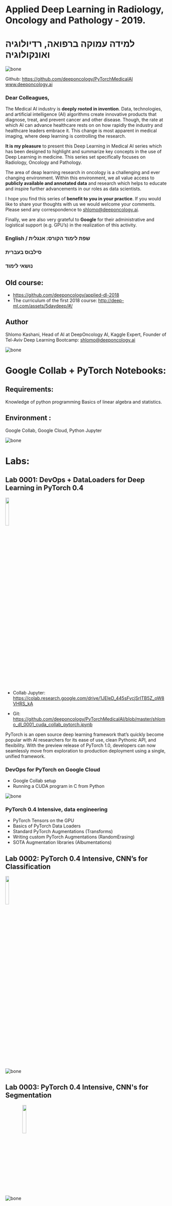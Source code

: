 # Applied Deep Learning in Radiology, Oncology and Pathology - 2019.

# למידה עמוקה ברפואה, רדיולוגיה ואונקולוגיה


![bone](assets/7C4FCB54-6A0A-433F-A432-662C2E326381.png)

Github: https://github.com/deeponcology/PyTorchMedicalAI
www.deeponcology.ai 

### Dear Colleagues,
The Medical AI industry is **deeply rooted in invention**. Data, technologies, and artificial intelligence (AI) algorithms create innovative products that diagnose, treat, and prevent cancer and other disease. Though, the rate at which AI can advance healthcare rests on on how rapidly the industry and healthcare leaders embrace it. This change is most apparent in medical imaging, where deep learning is controlling the research. 

**It is my pleasure** to present this Deep Learning in Medical AI series which has been designed to highlight and summarize key concepts in the use of Deep Learning in medicine. This series set specifically focuses on Radiology, Oncology and Pathology.  

The area of deap learning research in oncology is a challenging and ever changing environment. Within this environment, we all value access to **publicly available and annotated data** and research which helps to educate and inspire further advancements in our roles as data scientists. 

I hope you find this series of **benefit to you in your practice**. If you would like to share your thoughts with us we would welcome your comments. Please send any correspondence to shlomo@deeponcology.ai.

Finally, we are also very grateful to **Google** for their administrative and logistical support (e.g. GPU’s) in the realization of this activity.

### English / שפת לימוד הקורס: אנגלית 

### סילבוס בעברית 

### נושאי לימוד


## Old course:
- https://github.com/deeponcology/applied-dl-2018
- The curriculum of the first 2018 course: http://deep-ml.com/assets/5daydeep/#/

## Author
Shlomo Kashani, Head of AI at DeepOncology AI, 
Kaggle Expert, Founder of Tel-Aviv Deep Learning Bootcamp: shlomo@deeponcology.ai

![bone](assets/f099.png)

# Google Collab + PyTorch Notebooks:

## Requirements: 
Knowledge of python programming Basics of linear algebra and statistics. 

## Environment : 
Google Collab, Google Cloud, Python Jupyter
 

![bone](assets/f127.png)


# Labs:

## Lab 0001: DevOps + DataLoaders for Deep Learning in PyTorch 0.4

<img src="https://github.com/deeponcology/PyTorchMedicalAI/raw/master/assets/jupyter_colab.png" align="center" width=15%>

- Collab Jupyter: https://colab.research.google.com/drive/1JEIeD_445sFvcjSrITB5Z_oW8VHRS_kA
 
- Git: https://github.com/deeponcology/PyTorchMedicalAI/blob/master/shlomo_dl_0001_cuda_collab_pytorch.ipynb
 

PyTorch is an open source deep learning framework that’s quickly become popular with AI researchers for its ease of use, clean Pythonic API, and flexibility. With the preview release of PyTorch 1.0, developers can now seamlessly move from exploration to production deployment using a single, unified framework.

### DevOps for PyTorch on Google Cloud

  - Google Collab setup
  - Running a CUDA program in C from Python   

![bone](assets/nvidia-smi.png)

### PyTorch 0.4 Intensive, data engineering 

  - PyTorch Tensors on the GPU
  - Basics of PyTorch Data Loaders
  - Standard PyTorch Augmentations (Transforms)
  - Writing custom PyTorch Augmentations (RandomErasing)
  - SOTA Augmentation libraries (Albumentations) 

## Lab 0002: PyTorch 0.4 Intensive, CNN’s for Classification  
<img src="https://github.com/deeponcology/PyTorchMedicalAI/raw/master/assets/jupyter_colab.png" align="center" width=15%>
 
  
![bone](assets/class1.png)

## Lab 0003: PyTorch 0.4 Intensive, CNN's for Segmentation 
   
![bone](assets/seg1.png)
<img src="https://github.com/deeponcology/PyTorchMedicalAI/raw/master/assets/jupyter_colab.png" align="center" width=15%>

## Lab 0004: PyTorch 0.4 Intensive, CNN's for Detection 
<img src="https://github.com/deeponcology/PyTorchMedicalAI/raw/master/assets/jupyter_colab.png" align="center" width=15%>
   
![bone](assets/detect1.png)

## Kaggle:
  - Histopathology Images  
 
# Old Labs:
- Lab 01 (old version)- Melanoma Classification: https://github.com/bayesianio/applied-dl-2018/blob/master/lab-0-SeNet-SeedLings.ipynb and https://bayesian-ai.trydiscourse.com/t/12-applied-deep-learning-labs-1-melanoma-detection/20
- Lab 02 (old version)- Breast Cancer Classification: https://github.com/bayesianio/applied-dl-2018/blob/master/lab-2-Breast-Cancer-Histopathology-SeNet.ipynb and https://bayesian-ai.trydiscourse.com/t/12-applied-deep-learning-labs-2-breast-cancer-classification/21


### About
Deep learning, a sub-domain of machine learning, has lately showed amazing results across an assortment of domains. 
Biology and medicine are data affluent, but the data is involved and frequently ill-understood. 
Problems of this quality may be especially well-suited to deep learning methods. 

This is a provisional curriculum, which is subject to change without notice. 


### Requirements
  

- Ubuntu Linux 16.04, Mac OSX or Windows 10
- Python 3.5+ or above 
- CUDA 9.2 drivers.
- cuDNN 7.0.
- PyTorch and torchvision wheels are available on http://pytorch.org
- [pytorch](https://github.com/pytorch/pytorch) >= 0.4.0
- [torchvision](https://github.com/pytorch/vision) 
- [Pillow](https://github.com/python-pillow/Pillow)
- [scipy](https://github.com/scipy/scipy)
- [tqdm](https://github.com/tqdm/tqdm)

## Data Sets in PyTorch 
Keep in mind that this repository expects data to be in same format as Imagenet. I encourage you to use your own datasets. 
In that case you need to organize your data such that your dataset folder has EXACTLY two folders. Name these 'train' and 'val'

**The 'train' folder contains training set and 'val' fodler contains validation set on which accuracy / log loss is measured.**  

The structure within 'train' and 'val' folders will be the same. 
They both contain **one folder per class**. 
All the images of that class are inside the folder named by class name; this is crucial in PyTorch. 

If your dataset has 2 classes like in the Kaggle Statoil set, and you're trying to classify between pictures of 1) ships 2) Icebergs, 
say you name your dataset folder 'data_directory'. Then inside 'data_directory' will be 'train' and 'test'. 
Further, Inside 'train' will be 2 folders - 'ships', 'icebergs'. 

## So, the structure looks like this: 

```
|-  data_dir
       |- train 
             |- ships
                  |- ship_image_1
                  |- ship_image_2
                         .....

             |- ice
                  |- ice_image_1
                  |- ice_image_1
                         .....
       |- val
             |- ships
             |- ice
```

For a full example refer to: https://github.com/QuantScientist/Deep-Learning-Boot-Camp/blob/master/Kaggle-PyTorch/PyTorch-Ensembler/kdataset/seedings.py 



